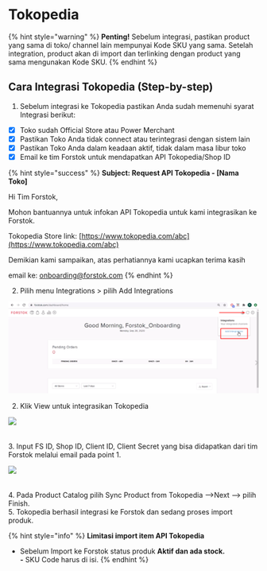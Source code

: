 # Tokopedia

{% hint style="warning" %}
**Penting!**  Sebelum integrasi, pastikan product yang sama di toko/ channel lain mempunyai Kode SKU yang sama. Setelah integration, product akan di import dan terlinking dengan product yang sama mengunakan Kode SKU.
{% endhint %}

## Cara Integrasi Tokopedia \(Step-by-step\)

1. Sebelum integrasi ke Tokopedia pastikan Anda sudah memenuhi syarat Integrasi berikut:

* [x] Toko sudah Official Store atau Power Merchant
* [x] Pastikan Toko Anda tidak connect atau terintegrasi dengan sistem lain
* [x] Pastikan Toko Anda dalam keadaan aktif, tidak dalam masa libur toko
* [x] Email ke tim Forstok untuk mendapatkan API Tokopedia/Shop ID

{% hint style="success" %}
**Subject: Request API Tokopedia - \[Nama Toko\]** 

Hi Tim Forstok,

Mohon bantuannya untuk infokan API Tokopedia untuk kami integrasikan ke Forstok.  
  
Tokopedia Store link: [https://www.tokopedia.com/abc](https://www.tokopedia.com/abc)  
  
Demikian kami sampaikan, atas perhatiannya kami ucapkan terima kasih

email ke: onboarding@forstok.com
{% endhint %}

2. Pilih menu Integrations &gt; pilih Add Integrations

![](../../.gitbook/assets/image%20%28142%29.png)

2. Klik View untuk integrasikan Tokopedia

![](https://s3.amazonaws.com/cdn.freshdesk.com/data/helpdesk/attachments/production/48083162452/original/CG5Grf3fkPpRiyMBb8fzuf56St4DzijkAw.png?1611574381)

[  
](https://s3.amazonaws.com/cdn.freshdesk.com/data/helpdesk/attachments/production/48062572994/original/VAz3XK3s1NDWKHiptEuteE-zA0yqniyYyw.png?1601813140)3. Input FS ID, Shop ID, Client ID, Client Secret yang bisa didapatkan dari tim Forstok melalui email pada point 1.

![](https://s3.amazonaws.com/cdn.freshdesk.com/data/helpdesk/attachments/production/48083162648/original/uAZKC0nGyhrEr62FIZcDbNO5Y--q-8T59Q.png?1611574439)

[  
](https://s3.amazonaws.com/cdn.freshdesk.com/data/helpdesk/attachments/production/48062573182/original/0SKkm5a4yXlLWiB54-yYVmjgbQ6Hja68Vw.png?1601813500)4. Pada Product Catalog pilih Sync Product from Tokopedia --&gt;Next --&gt; pilih Finish.  
5. Tokopedia berhasil integrasi ke Forstok dan sedang proses import produk.

{% hint style="info" %}
**Limitasi import item API Tokopedia**  
- Sebelum Import ke Forstok status produk **Aktif dan ada stock.  
-** SKU Code harus di isi.
{% endhint %}


